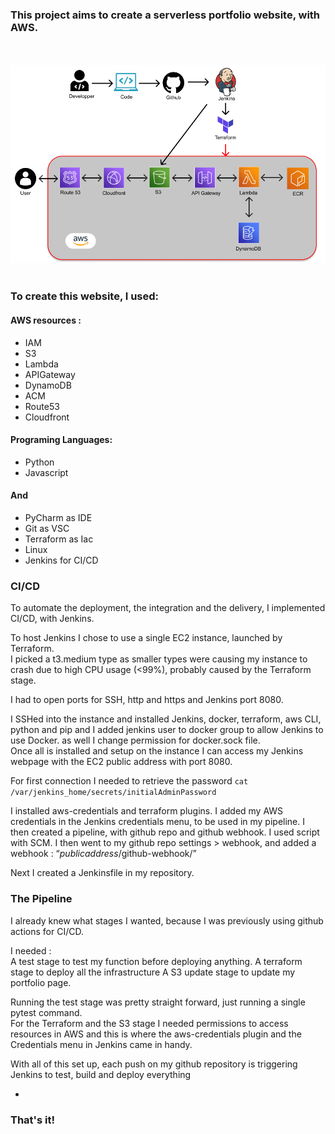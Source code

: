 
### This project aims to create a serverless portfolio website, with AWS.

<br>
<br>

<img src="resume-site/images/INFRA.png" alt="My Image" width="700"/>

<br>
<br>

### To create this website, I used:

#### AWS resources :
- IAM
- S3
- Lambda
- APIGateway
- DynamoDB
- ACM
- Route53
- Cloudfront

#### Programing Languages:
- Python
- Javascript

#### And
- PyCharm as IDE
- Git as VSC
- Terraform as Iac
- Linux
- Jenkins for CI/CD



### CI/CD
To automate the deployment, the integration and the delivery, I implemented CI/CD, with Jenkins.

To host Jenkins I chose to use a single EC2 instance, launched by Terraform.  
I picked a t3.medium type as smaller types
were causing my instance to crash due to high CPU usage (<99%), probably caused by the Terraform stage.

I had to open ports for SSH, http and https and Jenkins port 8080.  

I SSHed into the instance and installed Jenkins, docker, terraform, aws CLI, python and pip and I added
jenkins user to docker group to allow Jenkins to use Docker.
as well I change permission for docker.sock file.  
Once all is installed and setup on the instance I can access my Jenkins webpage with the EC2 public
address with port 8080. 

For first connection I needed to retrieve the password `cat /var/jenkins_home/secrets/initialAdminPassword`

I installed aws-credentials and terraform plugins. I added my AWS credentials in the Jenkins credentials
menu, to be used in my pipeline.
I then created a pipeline, with github repo and github webhook. I used script with SCM.
I then went to my github repo settings > webhook, and added a webhook : “*publicaddress*/github-webhook/”  

Next I created a Jenkinsfile in my repository.

### The Pipeline

I already knew what stages I wanted, because I was previously using github actions for CI/CD.  

I needed :  
A test stage to test my function before deploying anything.
A terraform stage to deploy all the infrastructure
A S3 update stage to update my portfolio page.


Running the test stage was pretty straight forward, just running a single pytest command.  
For the Terraform and the S3 stage I needed permissions to access resources in AWS and this is where
the aws-credentials plugin and the Credentials menu in Jenkins came in handy.


With all of this set up, each push on my github repository is triggering Jenkins to test, build and deploy everything


*



### That's it!
